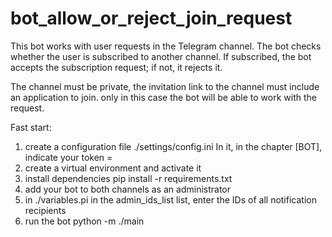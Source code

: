 # bot_allow_or_reject_join_request

This bot works with user requests in the Telegram channel. The bot checks whether the user is subscribed to another channel. If subscribed, the bot accepts the subscription request; if not, it rejects it.

The channel must be private, the invitation link to the channel must include an application to join. only in this case the bot will be able to work with the request.

Fast start:
1) create a configuration file ./settings/config.ini
In it, in the chapter [BOT], indicate your token =
2) create a virtual environment and activate it
3) install dependencies pip install -r requirements.txt
4) add your bot to both channels as an administrator
5) in ./variables.pi in the admin_ids_list list, enter the IDs of all notification recipients
6) run the bot python -m ./main